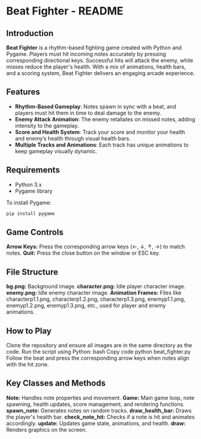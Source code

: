 # Beat Fighter - README

## Introduction
**Beat Fighter** is a rhythm-based fighting game created with Python and Pygame. Players must hit incoming notes accurately by pressing corresponding directional keys. Successful hits will attack the enemy, while misses reduce the player's health. With a mix of animations, health bars, and a scoring system, Beat Fighter delivers an engaging arcade experience.

## Features
- **Rhythm-Based Gameplay**: Notes spawn in sync with a beat, and players must hit them in time to deal damage to the enemy.
- **Enemy Attack Animation**: The enemy retaliates on missed notes, adding intensity to the gameplay.
- **Score and Health System**: Track your score and monitor your health and enemy’s health through visual health bars.
- **Multiple Tracks and Animations**: Each track has unique animations to keep gameplay visually dynamic.

## Requirements
- Python 3.x
- Pygame library

To install Pygame:
```bash
pip install pygame
```
## Game Controls
**Arrow Keys:** Press the corresponding arrow keys (←, ↓, ↑, →) to match notes.
**Quit:** Press the close button on the window or ESC key.
## File Structure
**bg.png:** Background image.
**character.png:** Idle player character image.
**enemy.png:** Idle enemy character image.
**Animation Frames:** Files like characterp1.1.png, characterp1.2.png, characterp1.3.png, enemyp1.1.png, enemyp1.2.png, enemyp1.3.png, etc., used for player and enemy animations.
## How to Play
Clone the repository and ensure all images are in the same directory as the code.
Run the script using Python:
bash
Copy code
python beat_fighter.py
Follow the beat and press the corresponding arrow keys when notes align with the hit zone.
## Key Classes and Methods
**Note:** Handles note properties and movement.
**Game:** Main game loop, note spawning, health updates, score management, and rendering functions.
**spawn_note:** Generates notes on random tracks.
**draw_health_bar:** Draws the player's health bar.
**check_note_hit:** Checks if a note is hit and animates accordingly.
**update:** Updates game state, animations, and health.
**draw:** Renders graphics on the screen.
